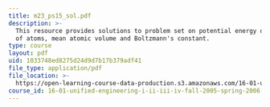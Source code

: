 ```yaml
---
title: m23_ps15_sol.pdf
description: >-
  This resource provides solutions to problem set on potential energy of a pair
  of atoms, mean atomic volume and Boltzmann's constant.
type: course
layout: pdf
uid: 1033748ed8275d24d9d7b17b379adf41
file_type: application/pdf
file_location: >-
  https://open-learning-course-data-production.s3.amazonaws.com/16-01-unified-engineering-i-ii-iii-iv-fall-2005-spring-2006/1033748ed8275d24d9d7b17b379adf41_m23_ps15_sol.pdf
course_id: 16-01-unified-engineering-i-ii-iii-iv-fall-2005-spring-2006
---
```

